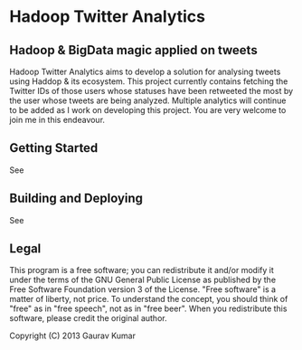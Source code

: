 Hadoop Twitter Analytics
==============

Hadoop &amp; BigData magic applied on tweets
--------------------------------------------

Hadoop Twitter Analytics aims to develop a solution for analysing tweets using Haddop & its ecosystem.
This project currently contains fetching the Twitter IDs of those users whose statuses have been retweeted the most by the user whose tweets are being analyzed.
Multiple analytics will continue to be added as I work on developing this project. You are very welcome to join me in this endeavour.

Getting Started
---------------
See 

Building and Deploying
----------------------
See 

Legal
-----
This program is a free software; you can redistribute it and/or modify it under the terms of the GNU General Public License as published by the Free Software Foundation version 3 of the License. "Free software" is a matter of liberty, not price. To understand the concept, you should think of "free" as in "free speech", not as in "free beer". When you redistribute this software, please credit the original author.

Copyright (C) 2013 Gaurav Kumar
